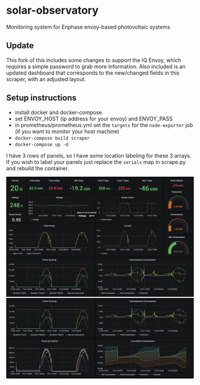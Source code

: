 # solar-observatory
Monitoring system for Enphase envoy-based photovoltaic systems

## Update

This fork of this includes some changes to support the IQ Envoy, which requires a simple password to grab more information.
Also included is an updated dashboard that corresponds to the new/changed fields in this scraper, with an adjusted layout.

## Setup instructions

* install docker and docker-compose
* set ENVOY_HOST (ip address for your envoy) and ENVOY_PASS
* in prometheus/prometheus.yml set the `targets` for the `node-exporter` job (if you want to monitor your host machine)
* `docker-compose build scraper`
* `docker-compose up -d`


I have 3 rows of panels, so I have some location labeling for these 3 arrays. If you wish to label your panels
just replace the `serials` map in scrape.py and rebuild the container.

![dashboard](https://github.com/Scott8586/solar-observatory/blob/master/screenshot.png)
![dashboard2](https://github.com/Scott8586/solar-observatory/blob/master/screenshot2.png)
